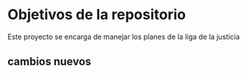 # Objetivos de la repositorio

Este proyecto se encarga de manejar los planes de la liga de la justicia


## cambios nuevos


